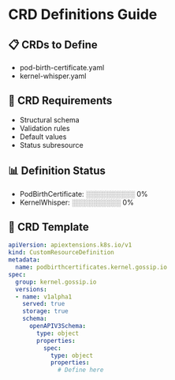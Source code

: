 # CRD Definitions Guide

## 📋 CRDs to Define
- pod-birth-certificate.yaml
- kernel-whisper.yaml

## 🎯 CRD Requirements
- Structural schema
- Validation rules
- Default values
- Status subresource

## 📊 Definition Status
- PodBirthCertificate: ░░░░░░░░░░ 0%
- KernelWhisper: ░░░░░░░░░░ 0%

## 🔧 CRD Template
```yaml
apiVersion: apiextensions.k8s.io/v1
kind: CustomResourceDefinition
metadata:
  name: podbirthcertificates.kernel.gossip.io
spec:
  group: kernel.gossip.io
  versions:
  - name: v1alpha1
    served: true
    storage: true
    schema:
      openAPIV3Schema:
        type: object
        properties:
          spec:
            type: object
            properties:
              # Define here
```